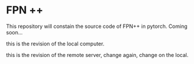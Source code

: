 # FPN ++
This repository will constain the source code of FPN++ in pytorch. Coming soon...

this is the revision of the local computer.

this is the revision of the remote server, change again, change on the local.
